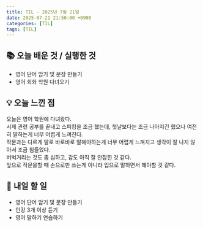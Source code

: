 ```yaml
---
title: TIL - 2025년 7월 21일
date: 2025-07-21 21:50:00 +0900
categories: [TIL]
tags: [TIL]
---
```


## 📚 **오늘 배운 것 / 실행한 것**

- 영어 단어 암기 및 문장 만들기
- 영어 회화 학원 다녀오기

## 💡 **오늘 느낀 점**

오늘은 영어 학원에 다녀왔다.<br>
시제 관련 공부를 끝내고 스피킹을 조금 했는데, 첫날보다는 조금 나아지긴 했으나 여전히 말하는게 너무 어렵게 느껴진다.<br>
작문과는 다르게 말로 바로바로 말해야하는게 너무 어렵게 느껴지고 생각이 잘 나지 않아서 조금 힘들었다.<br>
버벅거리는 것도 좀 심하고, 감도 아직 잘 안잡힌 것 같다.<br>
앞으로 작문을할 때 손으로만 쓰는게 아니라 입으로 말하면서 해야할 것 같다.

## 🎯 **내일 할 일**

- 영어 단어 암기 및 문장 만들기
- 인강 3개 이상 듣기
- 영어 말하기 연습하기